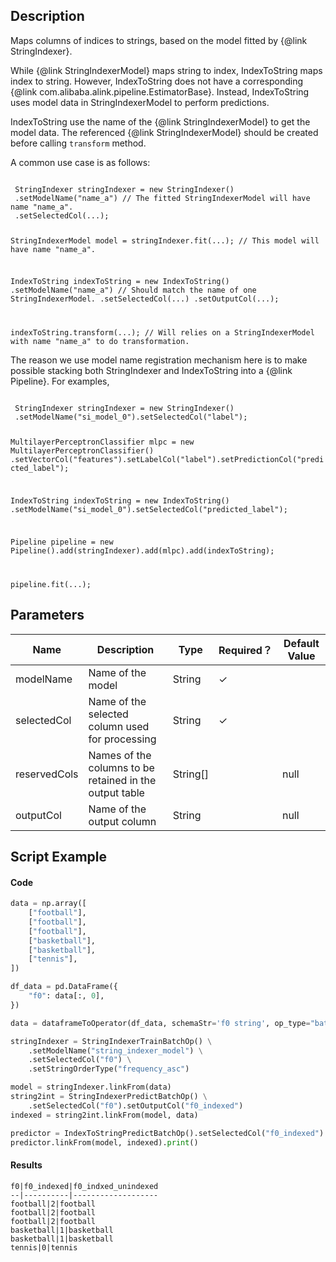 ## Description
Maps columns of indices to strings, based on the model fitted by {@link StringIndexer}.
 
 While {@link StringIndexerModel} maps string to index, IndexToString maps index to string.
 However, IndexToString does not have a corresponding {@link com.alibaba.alink.pipeline.EstimatorBase}.
 Instead, IndexToString uses model data in StringIndexerModel to perform predictions.
 
 IndexToString use the name of the {@link StringIndexerModel} to get the model data.
 The referenced {@link StringIndexerModel} should be created before calling <code>transform</code> method.
 
 A common use case is as follows:
 
 <code>
 StringIndexer stringIndexer = new StringIndexer()
 .setModelName("name_a") // The fitted StringIndexerModel will have name "name_a".
 .setSelectedCol(...);
 
 StringIndexerModel model = stringIndexer.fit(...); // This model will have name "name_a".
 
 IndexToString indexToString = new IndexToString()
 .setModelName("name_a") // Should match the name of one StringIndexerModel.
 .setSelectedCol(...)
 .setOutputCol(...);
 
 indexToString.transform(...); // Will relies on a StringIndexerModel with name "name_a" to do transformation.
 </code>
 
 The reason we use model name registration mechanism here is to make possible stacking both StringIndexer and
 IndexToString into a {@link Pipeline}. For examples,
 
 <code>
 StringIndexer stringIndexer = new StringIndexer()
 .setModelName("si_model_0").setSelectedCol("label");
 
 MultilayerPerceptronClassifier mlpc = new MultilayerPerceptronClassifier()
 .setVectorCol("features").setLabelCol("label").setPredictionCol("predicted_label");
 
 IndexToString indexToString = new IndexToString()
 .setModelName("si_model_0").setSelectedCol("predicted_label");
 
 Pipeline pipeline = new Pipeline().add(stringIndexer).add(mlpc).add(indexToString);
 
 pipeline.fit(...);
 </code>

## Parameters
| Name | Description | Type | Required？ | Default Value |
| --- | --- | --- | --- | --- |
| modelName | Name of the model | String | ✓ |  |
| selectedCol | Name of the selected column used for processing | String | ✓ |  |
| reservedCols | Names of the columns to be retained in the output table | String[] |  | null |
| outputCol | Name of the output column | String |  | null |


## Script Example
#### Code
```python
data = np.array([
    ["football"],
    ["football"],
    ["football"],
    ["basketball"],
    ["basketball"],
    ["tennis"],
])

df_data = pd.DataFrame({
    "f0": data[:, 0],
})

data = dataframeToOperator(df_data, schemaStr='f0 string', op_type="batch")

stringIndexer = StringIndexerTrainBatchOp() \
    .setModelName("string_indexer_model") \
    .setSelectedCol("f0") \
    .setStringOrderType("frequency_asc")

model = stringIndexer.linkFrom(data)
string2int = StringIndexerPredictBatchOp() \
    .setSelectedCol("f0").setOutputCol("f0_indexed")
indexed = string2int.linkFrom(model, data)

predictor = IndexToStringPredictBatchOp().setSelectedCol("f0_indexed").setOutputCol("f0_indxed_unindexed");
predictor.linkFrom(model, indexed).print()
```

#### Results

```
f0|f0_indexed|f0_indxed_unindexed
--|----------|-------------------
football|2|football
football|2|football
football|2|football
basketball|1|basketball
basketball|1|basketball
tennis|0|tennis
```

